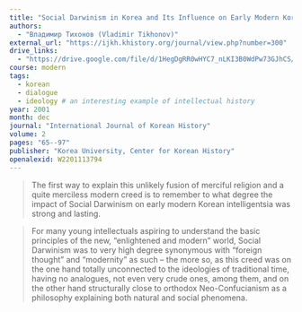 ```yaml
---
title: "Social Darwinism in Korea and Its Influence on Early Modern Korean Buddhism"
authors:
  - "Владимир Тихонов (Vladimir Tikhonov)"
external_url: "https://ijkh.khistory.org/journal/view.php?number=300"
drive_links:
  - "https://drive.google.com/file/d/1HegDgRR0wHYC7_nLKI3B0WdPw73GJhCS/view?usp=drivesdk"
course: modern
tags:
  - korean
  - dialogue
  - ideology # an interesting example of intellectual history
year: 2001
month: dec
journal: "International Journal of Korean History"
volume: 2
pages: "65--97"
publisher: "Korea University, Center for Korean History"
openalexid: W2201113794
---
```


>The first way to explain this unlikely fusion of merciful religion and a quite merciless modern creed is to remember to what degree the impact of Social Darwinism on early modern Korean intelligentsia was strong and lasting.

> For many young intellectuals aspiring to understand the basic principles of the new, “enlightened and modern” world, Social Darwinism was to very high degree synonymous with “foreign thought” and “modernity” as such – the more so, as this creed was on the one hand totally unconnected to the ideologies of traditional time, having no analogues, not even very crude ones, among them, and on the other hand structurally close to orthodox Neo-Confucianism as a philosophy explaining both natural and social phenomena.


